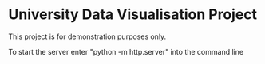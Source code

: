 # University Data Visualisation Project

This project is for demonstration purposes only.

To start the server enter "python -m http.server" into the command line